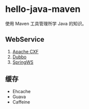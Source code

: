# hello-java-maven

使用 Maven 工具管理所学 Java 的知识。

## WebService

1. [Apache CXF](hello-webservice-cxf-server)
2. [Dubbo](hello-webservice-dubbo)
3. [SpringWS](hello-webservice-springws)

## 缓存

* Ehcache
* Guava
* Caffeine
